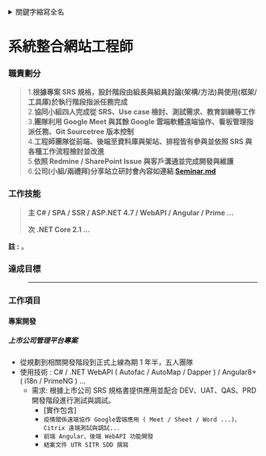 <details>
<summary>關鍵字縮寫全名</summary>

SRS:軟體需求說明 Software requirements specification

eip：系統

ICMS：內容管理平台系統

MSA：量測系統

SAM：軟體資產管理

PAM：權限管理系統 

PORTAL：門戶網站

IDES：Internet Demonstration and Evaluation System 交互式演示与评估系统

DEV：Development System，开发系统

QAS：Quality Assurance System，质量保证系统

UAT：User Acceptance Test 用户验收测试

PRD：Production System，生产系统

ERP：Enterprise resource planning

POS：Point of Sale

CRM：Customer Relationship Management

BI：Business Intelligence

eCOM：支援購物車、整合線上金流，可成立訂單，服務消費者做線上銷售的品牌官網。

App：Application

OMS：Order Management System

CDP：Customer Data Platform

DMP：Data Management Platform

UTR：Unit Test Report

SITR：System Integrated Test Report

SDD：Software design document

RAD：Rapid Application Development

---

POC：proof of concept 概念性驗證

EVT : Engineering Verification Test (工程驗證測試階段)

DVT: Design Verification Test (設計驗證測試階段)

PVT: Production Verification Test(生產驗證測試階段)

</details>

# 系統整合網站工程師

### 職責劃分

> 1.**根據專案 SRS 規格，設計階段由組長與組員討論(架構/方法)與使用(框架/工具庫)於執行階段指派任務完成** </br>
> 2.**協同小組四人完成從 SRS、Use case 檢討、測試需求、教育訓練等工作** </br>
> 3.**團隊利用 Google Meet 與其餘 Google 雲端軟體遠端協作、看板管理指派任務、Git Sourcetree 版本控制** </br>
> 4.**工程師團隊從前端、後端至資料庫與架站、排程皆有參與並依照 SRS 與各種工作流程檢討並改進** </br>
> 5.**依照 Redmine / SharePoint Issue 與客戶溝通並完成開發與維護** </br>
> 6.**公司(小組/兩禮拜)分享站立研討會內容如連結 [Seminar.md](https://github.com/johch3n611u/Experience-of-Cinda-Company/blob/master/Seminar.md)** </br>

### 工作技能

> **主 C# / SPA / SSR / ASP.NET 4.7 / WebAPI / Angular / Prime ...**
>
> **次 .NET Core 2.1 ...**

**註 :** 。

### 達成目標

> * ****


### 工作項目

#### 專案開發


##### 上市公司管理平台專案

* 從規劃到相關開發階段到正式上線為期 1 年半，五人團隊
* 使用技術 : C# / .NET WebAPI ( Autofac / AutoMap / Dapper ) / Angular8+ ( i18n / PrimeNG ) ...
  * 需求: 根據上市公司 SRS 規格書提供應用並配合 DEV、UAT、QAS、PRD 開發階段進行測試與調試。
    * [實作包含]
    * `疫情關係遠端協作 Google雲端應用 ( Meet / Sheet / Word ...)、Citrix 遠端測試與調試...`
    * `前端 Angular、後端 WebAPI 功能開發`
    * `結案文件 UTR SITR SDD 撰寫`
